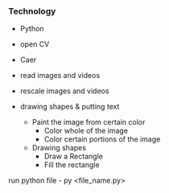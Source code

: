 ### Technology

- Python
- open CV
- Caer

- read images and videos
- rescale images and videos
- drawing shapes & putting text
  - Paint the image from certain color
    - Color whole of the image
    - Color certain portions of the image
  - Drawing shapes
    - Draw a Rectangle
    - Fill the rectangle

run python file - py <file_name.py>
